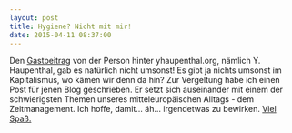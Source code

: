 ```yaml
---
layout: post
title: Hygiene? Nicht mit mir!
date: 2015-04-11 08:37:00
---
```


Den [Gastbeitrag](https://grillmoebel.github.io/2014/12/28/thththththth-post/) von der Person hinter yhaupenthal.org, nämlich Y. Haupenthal, gab es natürlich nicht umsonst! Es gibt ja nichts umsonst im Kapitalismus, wo kämen wir denn da hin? Zur Vergeltung habe ich einen Post für jenen Blog geschrieben. Er setzt sich auseinander mit einem der schwierigsten Themen unseres mitteleuropäischen Alltags - dem Zeitmanagement. Ich hoffe, damit... äh... irgendetwas zu bewirken. [Viel Spaß.](https://yhaupenthal.org/1446744255.htm)

